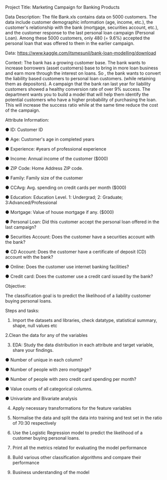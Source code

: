 Project Title: Marketing Campaign for Banking Products

Data Description:
The file Bank.xls contains data on 5000 customers. The data include customer
demographic information (age, income, etc.), the customer's relationship with the bank
(mortgage, securities account, etc.), and the customer response to the last personal
loan campaign (Personal Loan).
Among these 5000 customers, only 480 (= 9.6%) accepted the personal loan that was
offered to them in the earlier campaign.

Data: https://www.kaggle.com/itsmesunil/bank-loan-modelling/download

Context:
The bank has a growing customer base. The bank wants to increase borrowers (asset
customers) base to bring in more loan business and earn more through the interest on
loans. So , the bank wants to convert the liability based customers to personal loan
customers. (while retaining them as depositors). A campaign that the bank ran last year
for liability customers showed a healthy conversion rate of over 9% success. The
department wants you to build a model that will help them identify the potential
customers who have a higher probability of purchasing the loan. This will increase the
success ratio while at the same time reduce the cost of the campaign.

Attribute Information:

 ● ID: Customer ID

 ● Age: Customer's age in completed years

 ● Experience: #years of professional experience

 ● Income: Annual income of the customer ($000)

 ● ZIP Code: Home Address ZIP code.

 ● Family: Family size of the customer

 ● CCAvg: Avg. spending on credit cards per month ($000)

 ● Education: Education Level. 1: Undergrad; 2: Graduate; 3:Advanced/Professional

 ● Mortgage: Value of house mortgage if any. ($000)

 ● Personal Loan: Did this customer accept the personal loan offered in the last
                  campaign?

 ● Securities Account: Does the customer have a securities account with the bank?

 ● CD Account: Does the customer have a certificate of deposit (CD) account with
               the bank?
 
 ● Online: Does the customer use internet banking facilities?

 ● Credit card: Does the customer use a credit card issued by the bank?

Objective:

The classification goal is to predict the likelihood of a liability customer buying personal
loans.

Steps and tasks:

1. Import the datasets and libraries, check datatype, statistical summary, shape, null
   values etc

2.Clean the data for any of the variables

3. EDA: Study the data distribution in each attribute and target variable, share your
   findings.

 ● Number of unique in each column?

 ● Number of people with zero mortgage?

 ● Number of people with zero credit card spending per month?

 ● Value counts of all categorical columns.

 ● Univariate and Bivariate analysis

4. Apply necessary transformations for the feature variables

5. Normalise the data and split the data into training and test set in the ratio of 70:30 respectively

6. Use the Logistic Regression model to predict the likelihood of a customer buying
   personal loans.

7. Print all the metrics related for evaluating the model performance

8. Build various other classification algorithms and compare their performance

9. Business understanding of the model
